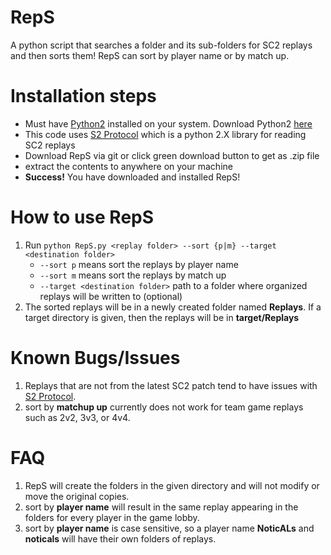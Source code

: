 # RepS
A python script that searches a folder and its sub-folders for SC2 replays and then sorts them!
RepS can sort by player name or by match up.

# Installation steps
* Must have [Python2](https://www.python.org/downloads/) installed on your system. Download Python2 [here](https://www.python.org/downloads/)
* This code uses [S2 Protocol](https://github.com/Blizzard/s2protocol) which is a python 2.X library for reading SC2 replays
* Download RepS via git or click green download button to get as .zip file
* extract the contents to anywhere on your machine
* __Success!__ You have downloaded and installed RepS!

# How to use RepS
1. Run `python RepS.py <replay folder> --sort {p|m} --target <destination folder>`
    - `--sort p` means sort the replays by player name
    - `--sort m` means sort the replays by match up
    - `--target <destination folder>` path to a folder where organized replays will be written to (optional)
2. The sorted replays will be in a newly created folder named **Replays**. If a target directory is given, then the replays will be in **target/Replays**

# Known Bugs/Issues
1. Replays that are not from the latest SC2 patch tend to have issues with [S2 Protocol](https://github.com/Blizzard/s2protocol).
2. sort by **matchup up** currently does not work for team game replays such as 2v2, 3v3, or 4v4.

# FAQ
1. RepS will create the folders in the given directory and will not modify or move the original copies.
2. sort by **player name** will result in the same replay appearing in the folders for every player in the game lobby.
3. sort by **player name** is case sensitive, so a player name __NoticALs__ and __noticals__ will have their own folders of replays.
